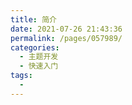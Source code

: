 ```yaml
---
title: 简介
date: 2021-07-26 21:43:36
permalink: /pages/057989/
categories:
  - 主题开发
  - 快速入门
tags:
  - 
---
```

